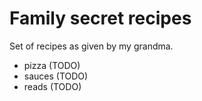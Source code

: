 # Family secret recipes

Set of recipes as given by my grandma.

- pizza (TODO)
- sauces (TODO)
- reads (TODO)
